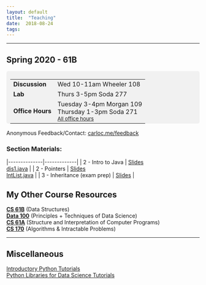 ```yaml
---
layout: default
title:  "Teaching"
date:  2018-08-24
tags: 
---
```

---
## Spring 2020 - 61B

<div style="line-height: 180%; padding: 5px 10px 0px 10px; border-radius: 5px; background-color: #F1F1F1">

<table>
	<tr><td><b>Discussion</b></td><td>Wed 10-11am Wheeler 108</td></tr>
	<tr><td><b>Lab</b></td><td>Thurs 3-5pm Soda 277</td></tr>
	<tr><td><b>Office Hours</b></td><td>Tuesday 3-4pm Morgan 109<br>Thursday 1-3pm Soda 271 <br> <small><a href="https://calendar.google.com/calendar/b/1/embed?height=600&wkst=1&bgcolor=%23ffffff&ctz=America%2FLos_Angeles&src=YmVya2VsZXkuZWR1X3ZoZGRqNTc1dHVjMDBob2oyc2twYzV1YzRzQGdyb3VwLmNhbGVuZGFyLmdvb2dsZS5jb20&src=YmVya2VsZXkuZWR1XzV0dGNqN29tczBlaWNoYW80MTEzdDdtYmU4QGdyb3VwLmNhbGVuZGFyLmdvb2dsZS5jb20&src=YmVya2VsZXkuZWR1X3I2Z29pcXVnaWNzZWNtZzcybDR1Nmtpb2Y4QGdyb3VwLmNhbGVuZGFyLmdvb2dsZS5jb20&src=YmVya2VsZXkuZWR1X2c3NDJhaWlnNzJpZmIzbTFkbDNwZmd0dWZjQGdyb3VwLmNhbGVuZGFyLmdvb2dsZS5jb20&src=YmVya2VsZXkuZWR1X3ZuOHU1aGF0NTFkbnR1azJlbTc0bDMzaWU0QGdyb3VwLmNhbGVuZGFyLmdvb2dsZS5jb20&color=%235A9A08&color=%238A2D38&color=%23336699&color=%239D7000&color=%23402175&mode=WEEK&title=CS%2061B%20Office%20Hours">All office hours</a></small>
</td></tr>
</table>

<!-- Also available by <a href="https://mail.google.com/mail/?view=cm&fs=1&to=carlo@berkeley.edu&su=One-on-One Meeting&body=Two notes: Check my OH, Lab, Disc schedule on carloc.me. After exams I will send out a calendar for conference sign ups. Otherwise, email me and we can schedule a time together!">appointment</a>. --> 

</div>

Anonymous Feedback/Contact: [carloc.me/feedback](http://carloc.me/feedback.html)  

### Section Materials:

|--------------|-------------|
|      2 - Intro to Java      |      [Slides](https://docs.google.com/presentation/d/1KuUHjhJdfVghnj-5b9y8KILx4ML3vfuo0dcOFuNC7aw/edit?usp=sharing) <br> [dis1.java](/materials/dis1.java)       |
|      2 - Pointers      |      [Slides](https://docs.google.com/presentation/d/1vMhs9htHpCd4Du-IqC4mUsH4yZ05dS5XTNS8ZGwAFx8/edit?usp=sharing) <br> [IntList.java](/materials/IntList.java)       |
|      3 - Inheritance (exam prep)      |      [Slides](https://docs.google.com/presentation/d/1NWluekE7Yp_LxQMPmg0u6FGg_SsDAdCNJFOwew9XOGw/edit?usp=sharing) |

## My Other Course Resources
**[CS 61B](/61b)** (Data Structures)  
**[Data 100](/ds)** (Principles + Techniques of Data Science)  
**[CS 61A](/cs61a)** (Structure and Interpretation of Computer Programs)  
**[CS 170](/cs170)** (Algorithms & Intractable Problems)

---
## Miscellaneous 
[Introductory Python Tutorials](/cs61a)  
[Python Libraries for Data Science Tutorials](/ds)